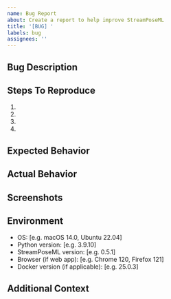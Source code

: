```yaml
---
name: Bug Report
about: Create a report to help improve StreamPoseML
title: '[BUG] '
labels: bug
assignees: ''
---
```


## Bug Description
<!-- A clear and concise description of the bug -->

## Steps To Reproduce
1. 
2. 
3. 
4. 

## Expected Behavior
<!-- What you expected to happen -->

## Actual Behavior
<!-- What actually happened -->

## Screenshots
<!-- If applicable, add screenshots to help explain your problem -->

## Environment
- OS: [e.g. macOS 14.0, Ubuntu 22.04]
- Python version: [e.g. 3.9.10]
- StreamPoseML version: [e.g. 0.5.1]
- Browser (if web app): [e.g. Chrome 120, Firefox 121]
- Docker version (if applicable): [e.g. 25.0.3]

## Additional Context
<!-- Add any other context about the problem here -->